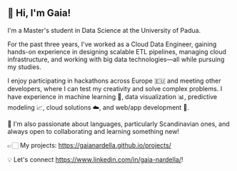 ## 👋 Hi, I'm Gaia!
I'm a Master's student in Data Science at the University of Padua.

For the past three years, I've worked as a Cloud Data Engineer, gaining hands-on experience in designing scalable ETL pipelines, managing cloud infrastructure, and working with big data technologies—all while pursuing my studies.

I enjoy participating in hackathons across Europe 🇪🇺 and meeting other developers, where I can test my creativity and solve complex problems. I have experience in machine learning 🤖, data visualization  📊, predictive modeling 📈, cloud solutions ☁️, and web/app development 📱. 

🚀 I'm also passionate about languages, particularly Scandinavian ones, and always open to collaborating and learning something new!

👉🏻 My projects: https://gaianardella.github.io/projects/

💡 Let's connect https://www.linkedin.com/in/gaia-nardella/!
